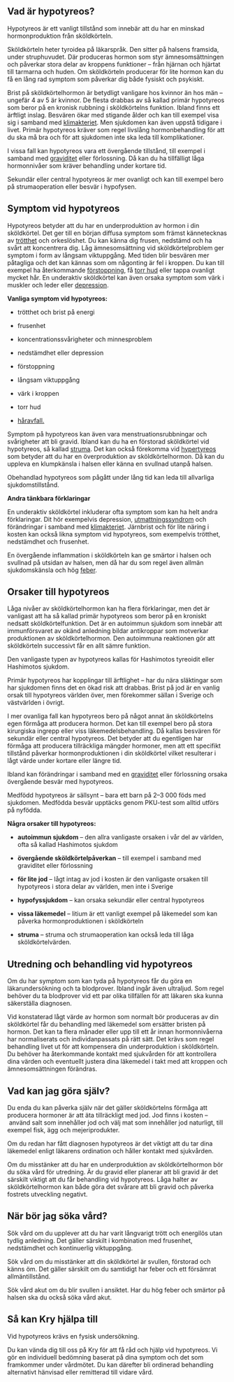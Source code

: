 Vad är hypotyreos?
------------------

Hypotyreos är ett vanligt tillstånd som innebär att du har en minskad hormonproduktion från sköldkörteln.

Sköldkörteln heter tyroidea på läkarspråk. Den sitter på halsens framsida, under struphuvudet. Där produceras hormon som styr ämnesomsättningen och påverkar stora delar av kroppens funktioner – från hjärnan och hjärtat till tarmarna och huden. Om sköldkörteln producerar för lite hormon kan du få en lång rad symptom som påverkar dig både fysiskt och psykiskt.

Brist på sköldkörtelhormon är betydligt vanligare hos kvinnor än hos män – ungefär 4 av 5 är kvinnor. De flesta drabbas av så kallad primär hypotyreos som beror på en kronisk rubbning i sköldkörtelns funktion. Ibland finns ett ärftligt inslag. Besvären ökar med stigande ålder och kan till exempel visa sig i samband med [klimakteriet](https://www.kry.se/fakta/gynekologi/klimakteriet/ "klimakteriet"). Men sjukdomen kan även uppstå tidigare i livet. Primär hypotyreos kräver som regel livslång hormonbehandling för att du ska må bra och för att sjukdomen inte ska leda till komplikationer.

I vissa fall kan hypotyreos vara ett övergående tillstånd, till exempel i samband med [graviditet](https://www.kry.se/fakta/fertilitet-och-graviditet/graviditet/ "graviditet") eller förlossning. Då kan du ha tillfälligt låga hormonnivåer som kräver behandling under kortare tid.

Sekundär eller central hypotyreos är mer ovanligt och kan till exempel bero på strumaoperation eller besvär i hypofysen.

Symptom vid hypotyreos
----------------------

Hypotyreos betyder att du har en underproduktion av hormon i din sköldkörtel. Det ger till en början diffusa symptom som främst kännetecknas av [trötthet](https://www.kry.se/fakta/ovrigt/trotthet/ "trotthet") och orkeslöshet. Du kan känna dig frusen, nedstämd och ha svårt att koncentrera dig. Låg ämnesomsättning vid sköldkörtelproblem ger symptom i form av långsam viktuppgång. Med tiden blir besvären mer påtagliga ­och det kan kännas som om någonting är fel i kroppen. Du kan till exempel ha återkommande [förstoppning](https://www.kry.se/fakta/mage-och-tarm/forstoppning/ "forstoppning"), få [torr hud](https://www.kry.se/fakta/hudsjukdomar/torr-hud/ "torr-hud") eller tappa ovanligt mycket hår. En underaktiv sköldkörtel kan även orsaka symptom som värk i muskler och leder eller [depression](https://www.kry.se/fakta/psykiatri-och-psykologi/depression-och-nedstamdhet/ "depression").

**Vanliga symptom vid hypotyreos:**

*   trötthet och brist på energi
    
*   frusenhet
    
*   koncentrationssvårigheter och minnesproblem
    
*   nedstämdhet eller depression
    
*   förstoppning
    
*   långsam viktuppgång
    
*   värk i kroppen
    
*   torr hud
    
*   [håravfall.](https://www.kry.se/fakta/ovrigt/haravfall/ "haravfall")
    

Symptom på hypotyreos kan även vara menstruationsrubbningar och svårigheter att bli gravid. Ibland kan du ha en förstorad sköldkörtel vid hypotyreos, så kallad [struma](https://www.kry.se/fakta/hormonella-sjukdomar/struma/ "struma"). Det kan också förekomma vid [hypertyreos](https://www.kry.se/fakta/hormonella-sjukdomar/hypertyreos/ "hypertyreos") som betyder att du har en överproduktion av sköldkörtelhormon. Då kan du uppleva en klumpkänsla i halsen eller känna en svullnad utanpå halsen.

Obehandlad hypotyreos som pågått under lång tid kan leda till allvarliga sjukdomstillstånd.

**Andra tänkbara förklaringar**

En underaktiv sköldkörtel inkluderar ofta symptom som kan ha helt andra förklaringar. Dit hör exempelvis depression, [utmattningssyndrom](https://www.kry.se/fakta/psykiatri-och-psykologi/utmattningssyndrom/ "utmattningssyndrom") och förändringar i samband med [klimakteriet](https://www.kry.se/fakta/gynekologi/klimakteriet/ "klimakteriet"). Järnbrist och för lite näring i kosten kan också likna symptom vid hypotyreos, som exempelvis trötthet, nedstämdhet och frusenhet.

En övergående inflammation i sköldkörteln kan ge smärtor i halsen och svullnad på utsidan av halsen, men då har du som regel även allmän sjukdomskänsla och hög [feber](https://www.kry.se/fakta/infektioner/feber/ "feber").

Orsaker till hypotyreos
-----------------------

Låga nivåer av sköldkörtelhormon kan ha flera förklaringar, men det är vanligast att ha så kallad primär hypotyreos som beror på en kroniskt nedsatt sköldkörtelfunktion. Det är en autoimmun sjukdom som innebär att immunförsvaret av okänd anledning bildar antikroppar som motverkar produktionen av sköldkörtelhormon. Den autoimmuna reaktionen gör att sköldkörteln successivt får en allt sämre funktion.

Den vanligaste typen av hypotyreos kallas för Hashimotos tyreoidit eller Hashimotos sjukdom.

Primär hypotyreos har kopplingar till ärftlighet – har du nära släktingar som har sjukdomen finns det en ökad risk att drabbas. Brist på jod är en vanlig orsak till hypotyreos världen över, men förekommer sällan i Sverige och västvärlden i övrigt.

I mer ovanliga fall kan hypotyreos bero på något annat än sköldkörtelns egen förmåga att producera hormon. Det kan till exempel bero på stora kirurgiska ingrepp eller viss läkemedelsbehandling. Då kallas besvären för sekundär eller central hypotyreos. Det betyder att du egentligen har förmåga att producera tillräckliga mängder hormoner, men att ett specifikt tillstånd påverkar hormonproduktionen i din sköldkörtel vilket resulterar i lågt värde under kortare eller längre tid.

Ibland kan förändringar i samband med en [graviditet](https://www.kry.se/fakta/fertilitet-och-graviditet/graviditet/ "graviditet") eller förlossning orsaka övergående besvär med hypotyreos.

Medfödd hypotyreos är sällsynt – bara ett barn på 2–3 000 föds med sjukdomen. Medfödda besvär upptäcks genom PKU-test som alltid utförs på nyfödda.

**Några orsaker till hypotyreos:**

*   **autoimmun sjukdom** – den allra vanligaste orsaken i vår del av världen, ofta så kallad Hashimotos sjukdom
    
*   **övergående sköldkörtelpåverkan** – till exempel i samband med graviditet eller förlossning
    
*   **för lite jod** – lågt intag av jod i kosten är den vanligaste orsaken till hypotyreos i stora delar av världen, men inte i Sverige
    
*   **hypofyssjukdom** – kan orsaka sekundär eller central hypotyreos
    
*   **vissa läkemedel** – litium är ett vanligt exempel på läkemedel som kan påverka hormonproduktionen i sköldkörteln
    
*   **struma** – struma och strumaoperation kan också leda till låga sköldkörtelvärden.
    

Utredning och behandling vid hypotyreos
---------------------------------------

Om du har symptom som kan tyda på hypotyreos får du göra en läkarundersökning och ta blodprover. Ibland ingår även ultraljud. Som regel behöver du ta blodprover vid ett par olika tillfällen för att läkaren ska kunna säkerställa diagnosen.

Vid konstaterad lågt värde av hormon som normalt bör produceras av din sköldkörtel får du behandling med läkemedel som ersätter bristen på hormon. Det kan ta flera månader eller upp till ett år innan hormonnivåerna har normaliserats och individanpassats på rätt sätt. Det krävs som regel behandling livet ut för att kompensera din underproduktion i sköldkörteln. Du behöver ha återkommande kontakt med sjukvården för att kontrollera dina värden och eventuellt justera dina läkemedel i takt med att kroppen och ämnesomsättningen förändras.

Vad kan jag göra själv?
-----------------------

Du enda du kan påverka själv när det gäller sköldkörtelns förmåga att producera hormoner är att äta tillräckligt med jod. Jod finns i kosten – använd salt som innehåller jod och välj mat som innehåller jod naturligt, till exempel fisk, ägg och mejeriprodukter.

Om du redan har fått diagnosen hypotyreos är det viktigt att du tar dina läkemedel enligt läkarens ordination och håller kontakt med sjukvården.

Om du misstänker att du har en underproduktion av sköldkörtelhormon bör du söka vård för utredning. Är du gravid eller planerar att bli gravid är det särskilt viktigt att du får behandling vid hypotyreos. Låga halter av sköldkörtelhormon kan både göra det svårare att bli gravid och påverka fostrets utveckling negativt.

När bör jag söka vård?
----------------------

Sök vård om du upplever att du har varit långvarigt trött och energilös utan tydlig anledning. Det gäller särskilt i kombination med frusenhet, nedstämdhet och kontinuerlig viktuppgång.

Sök vård om du misstänker att din sköldkörtel är svullen, förstorad och känns öm. Det gäller särskilt om du samtidigt har feber och ett försämrat allmäntillstånd.

Sök vård akut om du blir svullen i ansiktet. Har du hög feber och smärtor på halsen ska du också söka vård akut.

Så kan Kry hjälpa till
----------------------

Vid hypotyreos krävs en fysisk undersökning.

Du kan vända dig till oss på Kry för att få råd och hjälp vid hypotyreos. Vi gör en individuell bedömning baserat på dina symptom och det som framkommer under vårdmötet. Du kan därefter bli ordinerad behandling alternativt hänvisad eller remitterad till vidare vård.